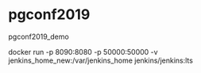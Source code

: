 # pgconf2019
pgconf2019_demo

docker run -p 8090:8080 -p 50000:50000 -v jenkins_home_new:/var/jenkins_home jenkins/jenkins:lts
